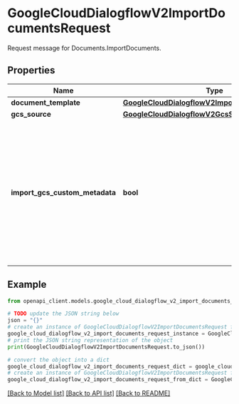 # GoogleCloudDialogflowV2ImportDocumentsRequest

Request message for Documents.ImportDocuments.

## Properties

Name | Type | Description | Notes
------------ | ------------- | ------------- | -------------
**document_template** | [**GoogleCloudDialogflowV2ImportDocumentTemplate**](GoogleCloudDialogflowV2ImportDocumentTemplate.md) |  | [optional] 
**gcs_source** | [**GoogleCloudDialogflowV2GcsSources**](GoogleCloudDialogflowV2GcsSources.md) |  | [optional] 
**import_gcs_custom_metadata** | **bool** | Whether to import custom metadata from Google Cloud Storage. Only valid when the document source is Google Cloud Storage URI. | [optional] 

## Example

```python
from openapi_client.models.google_cloud_dialogflow_v2_import_documents_request import GoogleCloudDialogflowV2ImportDocumentsRequest

# TODO update the JSON string below
json = "{}"
# create an instance of GoogleCloudDialogflowV2ImportDocumentsRequest from a JSON string
google_cloud_dialogflow_v2_import_documents_request_instance = GoogleCloudDialogflowV2ImportDocumentsRequest.from_json(json)
# print the JSON string representation of the object
print(GoogleCloudDialogflowV2ImportDocumentsRequest.to_json())

# convert the object into a dict
google_cloud_dialogflow_v2_import_documents_request_dict = google_cloud_dialogflow_v2_import_documents_request_instance.to_dict()
# create an instance of GoogleCloudDialogflowV2ImportDocumentsRequest from a dict
google_cloud_dialogflow_v2_import_documents_request_from_dict = GoogleCloudDialogflowV2ImportDocumentsRequest.from_dict(google_cloud_dialogflow_v2_import_documents_request_dict)
```
[[Back to Model list]](../README.md#documentation-for-models) [[Back to API list]](../README.md#documentation-for-api-endpoints) [[Back to README]](../README.md)


